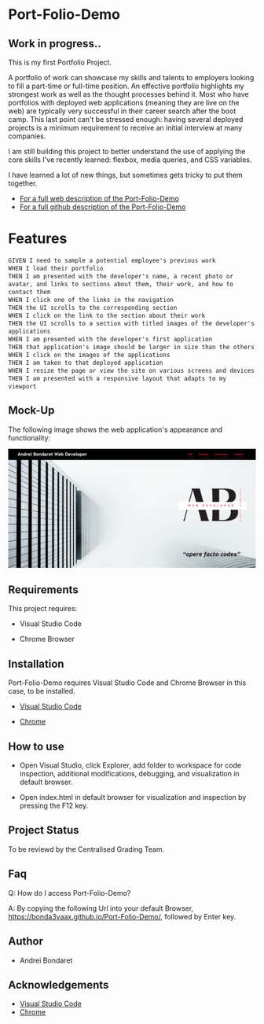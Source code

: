 # Port-Folio-Demo
## Work in progress..

This is my first Portfolio Project.

A portfolio of work can showcase my skills and talents to employers looking to fill a part-time or full-time position. An effective portfolio highlights my strongest work as well as the thought processes behind it. Most who have portfolios with deployed web applications (meaning they are live on the web) are typically very successful in their career search after the boot camp. This last point can't be stressed enough: having several deployed projects is a minimum requirement to receive an initial interview at many companies.

I am still building this project to better understand the use of applying the core skills I've recently learned: flexbox, media queries, and CSS variables.

I have learned a lot of new things, but sometimes gets tricky to put them together.



 - [For a full web description of the Port-Folio-Demo](https://bonda3vaax.github.io/Port-Folio-Demo/)
 - [For a full github description of the Port-Folio-Demo](https://github.com/Bonda3Vaax/Port-Folio-Demo)

# Features

```
GIVEN I need to sample a potential employee's previous work
WHEN I load their portfolio
THEN I am presented with the developer's name, a recent photo or avatar, and links to sections about them, their work, and how to contact them
WHEN I click one of the links in the navigation
THEN the UI scrolls to the corresponding section
WHEN I click on the link to the section about their work
THEN the UI scrolls to a section with titled images of the developer's applications
WHEN I am presented with the developer's first application
THEN that application's image should be larger in size than the others
WHEN I click on the images of the applications
THEN I am taken to that deployed application
WHEN I resize the page or view the site on various screens and devices
THEN I am presented with a responsive layout that adapts to my viewport
```

## Mock-Up

The following image shows the web application's appearance and functionality:

![The Port-Folio-Demo webpage includes a navigation bar, a header image, and cards with text and images at the bottom of the page.](./assets/images/Capture.jpg)
## Requirements 

This project requires:

  - Visual Studio Code
  
  - Chrome Browser

## Installation

Port-Folio-Demo requires Visual Studio Code and Chrome Browser in this case, to be installed.   

- [Visual Studio Code](https://code.visualstudio.com/Download)

- [Chrome](https://https://www.google.com.au/chrome/?brand=YTUH&gclid=Cj0KCQjwspKUBhCvARIsAB2IYut5nZcv5KdxSPEM-jChArgYIusCGWIY69hokwFpE1uWWRiR1NGNl4gaAmrbEALw_wcB&gclsrc=aw.ds)

## How to use

 - Open Visual Studio, click Explorer, add folder to workspace for code inspection, additional modifications, debugging, and visualization in default browser.
 
 - Open index.html in default browser for visualization and inspection by pressing the F12 key.

## Project Status

To be reviewd by the Centralised Grading Team. 


## Faq

Q: How do I access Port-Folio-Demo?

A: By copying the following Url into your default Browser, https://bonda3vaax.github.io/Port-Folio-Demo/, followed by Enter key.

## Author

 - Andrei Bondaret

## Acknowledgements

 
 - [Visual Studio Code](https://code.visualstudio.com/)
 - [Chrome](https://google.com)
